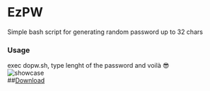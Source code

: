 # EzPW
Simple bash script for generating random password up to 32 chars


### Usage

exec dopw.sh, type lenght of the password and voilà 😎
<br>
![showcase](https://github.com/idevmans/EzPW/blob/main/showcase.gif?raw=true "showcase")
<br>
##[Download](https://github.com/idevmans/EzPW/releases/download/1/dopw.sh)
